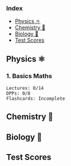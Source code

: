 ### Index
+ [Physics ⚛️](#physics-⚛️)
+ [Chemistry 🧪](#chemistry-🧪)
+ [Biology 🧬](#biology-🧬)
+ [Test Scores](#test-scores)
## Physics ⚛️
### 1. Basics Maths
```
Lectures: 0/14
DPPs: 0/8
Flashcards: Incomplete
```
## Chemistry 🧪
## Biology 🧬
## Test Scores

